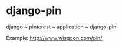 django-pin
==========

django ~ pinterest ~ application ~ django-pin

Example: http://www.wisgoon.com/pin/
